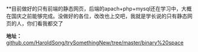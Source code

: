 
**目前做好的只有前端的静态网页，后端的apach+php+mysql还在学习中，大概在国庆之前能够完成。没做好的各位，改改也上交吧，我就是学长说的只有静态网页的人，你们看我都交了


**地址：** [github.com/HaroldSong/trySomethingNew/tree/master/binary%20space](https://github.com/HaroldSong/trySomethingNew/tree/master/binary%20space)
